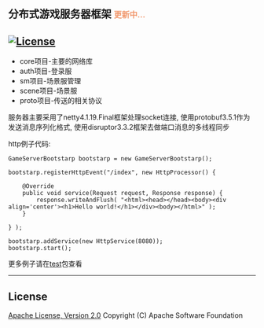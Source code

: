 ## 分布式游戏服务器框架 <font color=#f1986d size=3>更新中...</font>
[![License](https://img.shields.io/badge/license-Apache%202-4EB1BA.svg)](https://www.apache.org/licenses/LICENSE-2.0.html)
------
* core项目-主要的网络库
* auth项目-登录服
* sm项目-场景服管理
* scene项目-场景服
* proto项目-传送的相关协议
	
服务器主要采用了netty4.1.19.Final框架处理socket连接,
使用protobuf3.5.1作为发送消息序列化格式,
使用disruptor3.3.2框架去做端口消息的多线程同步

http例子代码:
>
    GameServerBootstarp bootstarp = new GameServerBootstarp();
    
    bootstarp.registerHttpEvent("/index", new HttpProcessor() {
    
        @Override
        public void service(Request request, Response response) {
            response.writeAndFlush( "<html><head></head><body><div align='center'><h1>Hello world!</h1></div><body></html>" ); 
        }
        
    } );
    
    bootstarp.addService(new HttpService(8080));
    bootstarp.start();

更多例子请在[test](https://github.com/jiayaoguang/gameserver/tree/master/gameserver-test/src/main/java/com/jyg/test01)包查看
    
----------
## License
[Apache License, Version 2.0](http://www.apache.org/licenses/LICENSE-2.0.html) Copyright (C) Apache Software Foundation
	



